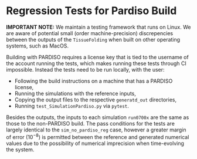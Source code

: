 # Regression Tests for Pardiso Build

**IMPORTANT NOTE:** We maintain a testing framework that runs on Linux.
We are aware of potential small (order machine-precision) discrepencies between the outputs of the `TissueFolding` when built on other operating systems, such as MacOS.

Building with PARDISO requires a license key that is tied to the username of the account running the tests, which makes running these tests through CI impossible.
Instead the tests need to be run locally, with the user:
- Following the build instructions on a machine that has a PARDISO license,
- Running the simulations with the reference inputs,
- Copying the output files to the respective `generatd_out` directories,
- Running `test_SimulationPardiso.py` via `pytest`.

Besides the outputs, the inputs to each simulation `run0700x` are the same as those to the non-PARDISO build.
The pass conditions for the tests are largely identical to the `sim_no_pardiso_reg` case, however a greater margin of error ($10^{-8}$) is permitted between the reference and generated numerical values due to the possibility of numerical imprecision when time-evolving the system.